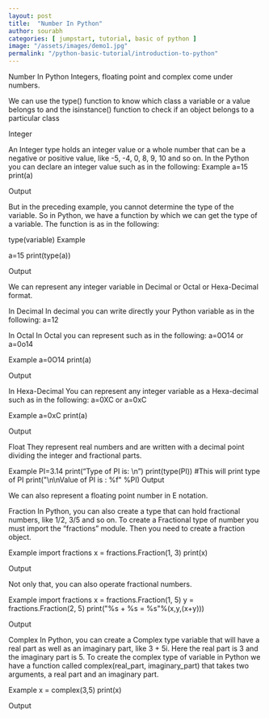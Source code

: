 ```yaml
---
layout: post
title:  "Number In Python"
author: sourabh
categories: [ jumpstart, tutorial, basic of python ]
image: "/assets/images/demo1.jpg"
permalink: "/python-basic-tutorial/introduction-to-python"
---
```

Number In Python
Integers, floating point and complex come under numbers.

We can use the type() function to know which class a variable or a value belongs to and the isinstance() function to check if an object belongs to a particular class

Integer

An Integer type holds an integer value or a whole number that can be a negative or positive value, like -5, -4, 0, 8, 9, 10 and so on. In the Python you can declare an integer value such as in the following:
Example
a=15
print(a)

Output

But in the preceding example, you cannot determine the type of the variable. So in Python, we have a function by which we can get the type of a variable. The function is as in the following:

type(variable)
Example

a=15
print(type(a))

Output

We can represent any integer variable in Decimal or Octal or Hexa-Decimal format.

In Decimal
In decimal you can write directly your Python variable as in the following:
a=12

In Octal
In Octal you can represent such as in the following:
a=0O14
or
a=0o14

Example
a=0O14
print(a)

Output

In Hexa-Decimal
You can represent any integer variable as a Hexa-decimal such as in the following:
a=0XC
or
a=0xC

Example
a=0xC
print(a)

Output

Float
They represent real numbers and are written with a decimal point dividing the integer and fractional parts.

Example
PI=3.14
print(“Type of PI is: \n”)
print(type(PI)) #This will print type of PI
print("\n\nValue of PI is : %f" %PI)
Output

We can also represent a floating point number in E notation.

Fraction
In Python, you can also create a type that can hold fractional numbers, like 1/2, 3/5 and so on. To create a Fractional type of number you must import the “fractions” module. Then you need to create a fraction object.

Example
import fractions
x = fractions.Fraction(1, 3)
print(x)

Output

Not only that, you can also operate fractional numbers.

Example
import fractions
x = fractions.Fraction(1, 5)
y = fractions.Fraction(2, 5)
print("%s + %s = %s"%(x,y,(x+y)))

Output

Complex
In Python, you can create a Complex type variable that will have a real part as well as an imaginary part, like 3 + 5i. Here the real part is 3 and the imaginary part is 5.
To create the complex type of variable in Python we have a function called complex(real_part, imaginary_part) that takes two arguments, a real part and an imaginary part.

Example
x = complex(3,5)
print(x)

Output
